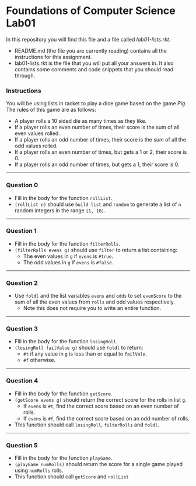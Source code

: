 # Foundations of Computer Science Lab01

In this repository you will find this file and a file called _lab01-lists.rkt_.
- README.md (the file you are currently reading) contains all the instructions for this assignment.
- lab01-lists.rkt is the file that you will put all your answers in. It also contains some comments and code snippets that you should read through.

### Instructions
You will be using lists in racket to play a dice game based on the game _Pig_. The rules of this game are as follows:
- A player rolls a 10 sided die as many times as they like.
- If a player rolls an even number of times, their score is the sum of all even values rolled.
- If a player rolls an odd number of times, their score is the sum of all the odd values rolled.
- If a player rolls an even number of times, but gets a 1 or 2, their score is 0.
- If a player rolls an odd number of times, but gets a 1, their score is 0.

---
### Question 0
- Fill in the body for the function `rollList`.
- `(rollList n)` should use `build-list` and `random` to generate a list of `n` random integers in the range `[1, 10]`.


---
### Question 1
- Fill in the body for the function `filterRolls`.
- `(filterRolls evens g)` should use `filter` to return a list containing:
  - The even values in `g` if `evens` is `#true`.
  - The odd values in `g` if `evens` is `#false`.

---
### Question 2
- Use `foldl` and the list variables `evens` and `odds` to set `evenScore` to the sum of all the even values from `rolls` and odd values respectively.
  - Note this does not require you to write an entire function.

---
### Question 3
- Fill in the body for the function `losingRoll`.
- `(losingRoll failValue g)` should use `foldl` to return:
  - `#t` if any value in `g` is less than or equal to `failVale`.
  - `#f` otherwise.

---
### Question 4
- Fill in the body for the function `getScore`.
- `(getScore evens g)` should return the correct score for the rolls in list `g`.
  - If `evens` is `#t`, find the correct score based on an even number of rolls.
  - If `evens` is `#f`, find the correct score based on an odd number of rolls.
- This function should call `losingRoll`, `filterRolls` and `foldl`.

---
### Question 5
- Fill in the body for the function `playGame`.
- `(playGame numRolls)` should return the score for a single game played using `numRolls` rolls.
- This function should call `getScore` and `rollList`
